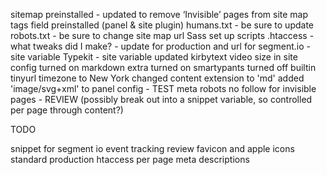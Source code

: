 sitemap preinstalled
	- updated to remove ‘Invisible’ pages from site map
tags field preinstalled (panel & site plugin)
humans.txt - be sure to update
robots.txt - be sure to change site map url
Sass set up
scripts
.htaccess
	- what tweaks did I make?
	- update for production and url for
segment.io
	- site variable
Typekit
	- site variable
updated kirbytext video size in site config
turned on markdown extra
turned on smartypants
turned off builtin tinyurl
timezone to New York
changed content extension to 'md'
added 'image/svg+xml' to panel config - TEST
meta robots no follow for invisible pages - REVIEW (possibly break out into a snippet variable, so controlled per page through content?)


TODO

snippet for segment io event tracking
review favicon and apple icons
standard production htaccess
per page meta descriptions